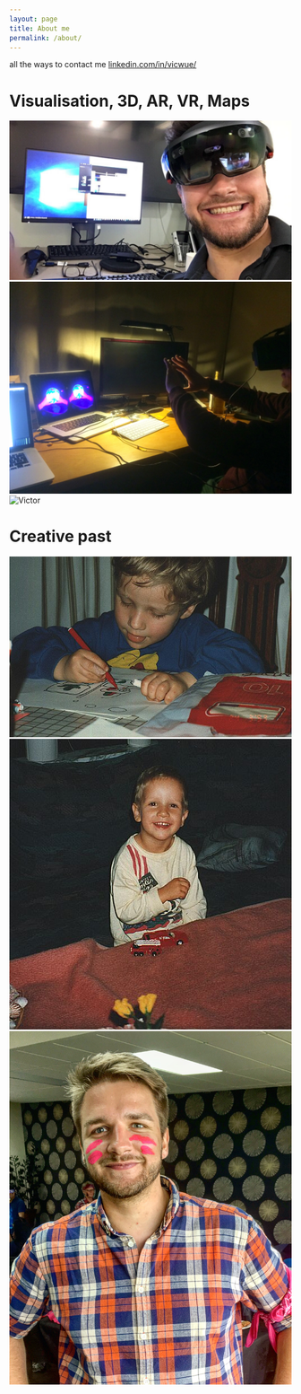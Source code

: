 ```yaml
---
layout: page
title: About me
permalink: /about/
---
```

all the ways to contact me
[linkedin.com/in/vicwue/](https://www.linkedin.com/in/vicwue/)

# Visualisation, 3D, AR, VR, Maps

<div class="split thirds">
<div>
        <img alt="Victor" src="/assets/personal/ar.jpg" />
        </div><div>
        <img alt="Victor" src="/assets/personal/vr.jpg" />
        </div><div>
        <img alt="Victor" src="/assets/personal/vr2.png" />
        </div>


</div>

# Creative past
<div class="split thirds">
<div>
        <img alt="Victor" src="/assets/personal/vic1.jpg" />
        </div><div>
        <img alt="Victor" src="/assets/personal/vic2.jpg" />
        </div><div>
        <img alt="Victor" src="/assets/personal/vic3.jpg" />
        </div>


</div>



